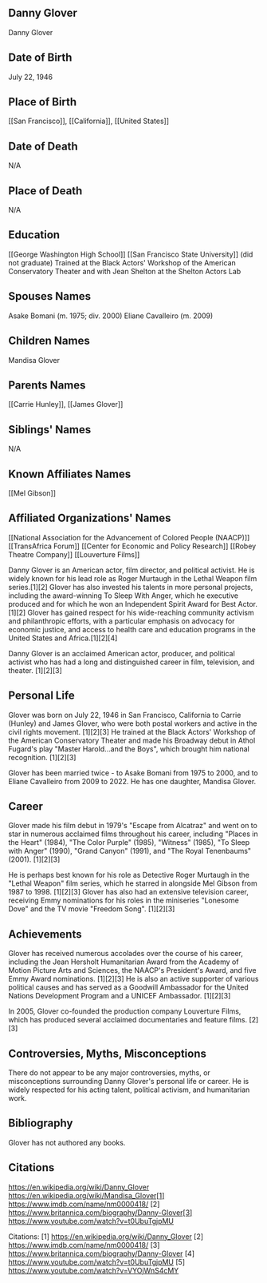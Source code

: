 ## Danny Glover
Danny Glover

## Date of Birth
July 22, 1946

## Place of Birth
[[San Francisco]], [[California]], [[United States]]

## Date of Death
N/A

## Place of Death
N/A

## Education
[[George Washington High School]]
[[San Francisco State University]] (did not graduate)
Trained at the Black Actors' Workshop of the American Conservatory Theater and with Jean Shelton at the Shelton Actors Lab

## Spouses Names
Asake Bomani (m. 1975; div. 2000)
Eliane Cavalleiro (m. 2009)

## Children Names
Mandisa Glover

## Parents Names
[[Carrie Hunley]], [[James Glover]]

## Siblings' Names
N/A

## Known Affiliates Names
[[Mel Gibson]]

## Affiliated Organizations' Names
[[National Association for the Advancement of Colored People (NAACP)]]
[[TransAfrica Forum]]
[[Center for Economic and Policy Research]]
[[Robey Theatre Company]]
[[Louverture Films]]

Danny Glover is an American actor, film director, and political activist. He is widely known for his lead role as Roger Murtaugh in the Lethal Weapon film series.[1][2] Glover has also invested his talents in more personal projects, including the award-winning To Sleep With Anger, which he executive produced and for which he won an Independent Spirit Award for Best Actor.[1][2] Glover has gained respect for his wide-reaching community activism and philanthropic efforts, with a particular emphasis on advocacy for economic justice, and access to health care and education programs in the United States and Africa.[1][2][4]

Danny Glover is an acclaimed American actor, producer, and political activist who has had a long and distinguished career in film, television, and theater. [1][2][3]

## Personal Life
Glover was born on July 22, 1946 in San Francisco, California to Carrie (Hunley) and James Glover, who were both postal workers and active in the civil rights movement. [1][2][3] He trained at the Black Actors' Workshop of the American Conservatory Theater and made his Broadway debut in Athol Fugard's play "Master Harold...and the Boys", which brought him national recognition. [1][2][3]

Glover has been married twice - to Asake Bomani from 1975 to 2000, and to Eliane Cavalleiro from 2009 to 2022. He has one daughter, Mandisa Glover. 

## Career
Glover made his film debut in 1979's "Escape from Alcatraz" and went on to star in numerous acclaimed films throughout his career, including "Places in the Heart" (1984), "The Color Purple" (1985), "Witness" (1985), "To Sleep with Anger" (1990), "Grand Canyon" (1991), and "The Royal Tenenbaums" (2001). [1][2][3] 

He is perhaps best known for his role as Detective Roger Murtaugh in the "Lethal Weapon" film series, which he starred in alongside Mel Gibson from 1987 to 1998. [1][2][3] Glover has also had an extensive television career, receiving Emmy nominations for his roles in the miniseries "Lonesome Dove" and the TV movie "Freedom Song". [1][2][3]

## Achievements
Glover has received numerous accolades over the course of his career, including the Jean Hersholt Humanitarian Award from the Academy of Motion Picture Arts and Sciences, the NAACP's President's Award, and five Emmy Award nominations. [1][2][3] He is also an active supporter of various political causes and has served as a Goodwill Ambassador for the United Nations Development Program and a UNICEF Ambassador. [1][2][3]

In 2005, Glover co-founded the production company Louverture Films, which has produced several acclaimed documentaries and feature films. [2][3]

## Controversies, Myths, Misconceptions
There do not appear to be any major controversies, myths, or misconceptions surrounding Danny Glover's personal life or career. He is widely respected for his acting talent, political activism, and humanitarian work.

## Bibliography
Glover has not authored any books.

## Citations 
https://en.wikipedia.org/wiki/Danny_Glover https://en.wikipedia.org/wiki/Mandisa_Glover[1] https://www.imdb.com/name/nm0000418/
[2] https://www.britannica.com/biography/Danny-Glover[3] https://www.youtube.com/watch?v=t0UbuTgjpMU

Citations:
[1] https://en.wikipedia.org/wiki/Danny_Glover
[2] https://www.imdb.com/name/nm0000418/
[3] https://www.britannica.com/biography/Danny-Glover
[4] https://www.youtube.com/watch?v=t0UbuTgjpMU
[5] https://www.youtube.com/watch?v=VYOjWnS4cMY